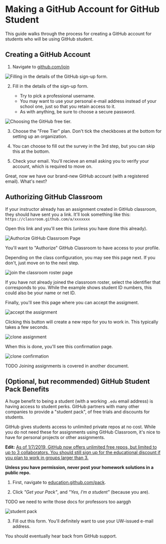 # Making a GitHub Account for GitHub Student

This guide walks through the process for creating a GitHub account
for students who will be using GitHub student.

## Creating a GitHub Account

1. Navigate to [github.com/join](https://github.com/join)

![Filling in the details of the GitHub sign-up form.](img/create-account-1.PNG)

2. Fill in the details of the sign-up form.

    - Try to pick a professional username.
    - You may want to use your personal e-mail address instead of your school one, just so that you retain access to it.
    - As with anything, be sure to choose a secure password.

![Choosing the GitHub free tier.](img/create-account-2.PNG)

3. Choose the "Free Tier" plan. Don't tick the checkboxes at the bottom for setting up an
organization.

4. You can choose to fill out the survey in the 3rd step, but you can skip this at the bottom.

5. Check your email. You'll recieve an email asking you to verify your account,
which is required to move on.

Great, now we have our brand-new GitHub account (with a registered email).
What's next?

## Authorizing GitHub Classroom

If your instructor already has an assignment created in GitHub classroom,
they should have sent you a link. It'll look something like this:
`https://classroom.github.com/a/xxxxxxx`

Open this link and you'll see this (unless you have done this already).

![Authorize GitHub Classroom Page](img/authorize-github-classroom-1.PNG)

You'll want to "Authorize" GitHub Classroom to have access to your profile.

Depending on the class configuration, you may see this page next. If you don't, just move on to the next step.

![join the classroom roster page](img/authorize-github-classroom-2.PNG)

If you have not already joined the classroom roster, select the identifier
that corresponds to you. While the example shows student ID numbers, this
could also be your name or net ID.

Finally, you'll see this page where you can accept the assigment.

![accept the assignment](img/authorize-github-classroom-3.PNG)

Clicking this button will create a new repo for you to work in.
This typically takes a few seconds.

![clone assignment](img/authorize-github-classroom-4.PNG)

When this is done, you'll see this confirmation page.

![clone confirmation](img/authorize-github-classroom-5.PNG)

TODO Joining assignments is covered in another document.

## (Optional, but recommended) GitHub Student Pack Benefits

A huge benefit to being a student (with a working `.edu` email address)
is having access to student perks.
GitHub partners with many other companies to provide a "student pack",
of free trials and discounts for students.

GitHub gives students access to unlimited private repos at no cost.
While you do not need these for assignments using GitHub Classroom, it's nice
to have for personal projects or other assignments.

**Edit:** [As of 1/7/2019, GitHub now offers unlimited free repos, but limited to up to 3 collaborators. You should still sign up for the educational discount if you plan to work in groups larger than 3.](https://blog.github.com/changelog/2019-01-08-pricing-changes/)

**Unless you have permission, never post your homework solutions in a public repo.**

1. First, navigate to [education.github.com/pack](https://education.github.com/pack).

2. Click _"Get your Pack"_, and _"Yes, I'm a student"_ (because you are).

TODO we need to write those docs for professors too aarggh

![student pack](img/student-pack-1.PNG)

3. Fill out this form. You'll definitely want to use your UW-issued e-mail address.

You should eventually hear back from GitHub support.